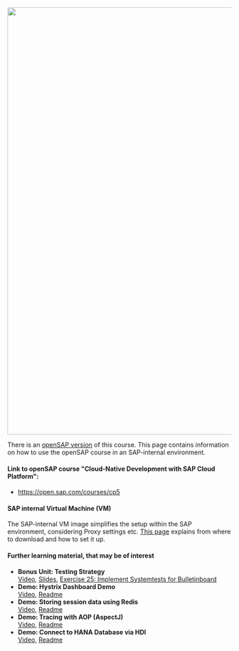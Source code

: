 <img src="https://github.wdf.sap.corp/cc-java-dev/cc-coursematerial/blob/master/Z_ReuseImages/images/cloud-native-banner.png" width="960">
 
There is an [openSAP version](https://open.sap.com/courses/cp5) of this course. This page contains information on how to use the openSAP course in an SAP-internal environment. 

#### Link to openSAP course "Cloud-Native Development with SAP Cloud Platform": 
* https://open.sap.com/courses/cp5 

#### SAP internal Virtual Machine (VM)
The SAP-internal VM image simplifies the setup within the SAP environment, considering Proxy settings etc. [This page](https://github.wdf.sap.corp/cc-java-dev/cc-coursematerial/blob/master/CoursePrerequisites/README.md#2-prepare-your-development-environment) explains from where to download and how to set it up.

#### Further learning material, that may be of interest
* **Bonus Unit: Testing Strategy**  
[Video](https://video.sap.com/media/t/0_cuus9tmj), [Slides](https://github.wdf.sap.corp/cc-java-dev/cc-coursematerial/blob/master/TestStrategy/openSAP_cp5_Week_6_Unit_2.2_TS_Presentation.pdf), [Exercise 25: Implement Systemtests for Bulletinboard](https://github.wdf.sap.corp/cc-java-dev/cc-coursematerial/blob/master/TestStrategy/Exercise_25_Create_SystemTest.md)
* **Demo: Hystrix Dashboard Demo**  
  [Video](https://video.sap.com/media/t/1_fgmzd2o2), [Readme](https://github.wdf.sap.corp/cc-java-dev/cc-coursematerial/blob/master/Service2ServiceCommunication/HystrixDashboard.md)
* **Demo: Storing session data using Redis**  
  [Video](https://video.sap.com/media/t/1_dbwmlpdc/39197781), [Readme](https://github.wdf.sap.corp/cc-java-dev/cc-coursematerial/blob/master/Knowledge/Redis.md)
* **Demo: Tracing with AOP (AspectJ)**  
  [Video](https://video.sap.com/media/t/1_r5yg6kpu/39197781), [Readme](https://github.wdf.sap.corp/cc-java-dev/cc-coursematerial/blob/master/LoggingTracing/AOP.md)
* **Demo: Connect to HANA Database via HDI**  
  [Video](https://video.sap.com/media/t/1_5nc4bbxv/39197781), [Readme](https://github.wdf.sap.corp/cc-java-dev/cc-coursematerial/blob/master/Hana/Demo_HANA_HDI.md)
